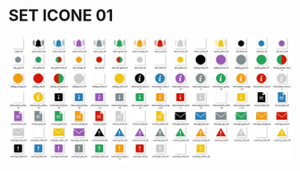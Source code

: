 SET ICONE 01
=========================================================

![Image](https://github.com/DelphiClubItalia/IconSetFree/blob/master/SET01%20Preview.jpg)

